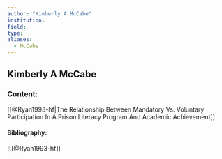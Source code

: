 ```yaml
---
author: "Kimberly A McCabe"
institution:
field:
type:
aliases:
  - McCabe
---
```


## Kimberly A McCabe

### Content:
[[@Ryan1993-hf|The Relationship Between Mandatory Vs. Voluntary Participation In A Prison Literacy Program And Academic Achievement]]

#### Bibliography:

![[@Ryan1993-hf]]